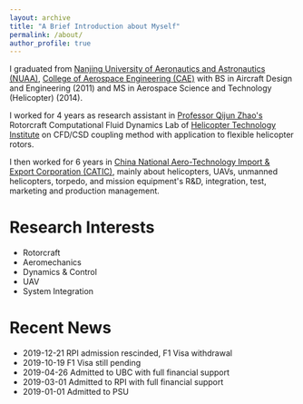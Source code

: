 ```yaml
---
layout: archive
title: "A Brief Introduction about Myself"
permalink: /about/
author_profile: true
---
```


I graduated from [Nanjing University of Aeronautics and Astronautics (NUAA)](http://iao.nuaa.edu.cn), [College of Aerospace Engineering (CAE)](http://aero.nuaa.edu.cn) with BS in Aircraft Design and Engineering (2011) and MS in Aerospace Science and Technology (Helicopter) (2014).

I worked for 4 years as research assistant in [Professor Qijun Zhao's](http://hti.nuaa.edu.cn/2017/0612/c1343a44483/page.htm) Rotorcraft Computational Fluid Dynamics Lab of [Helicopter Technology Institute](http://hti.nuaa.edu.cn) on CFD/CSD coupling method with application to flexible helicopter rotors.

I then worked for 6 years in [China National Aero-Technology Import & Export Corporation (CATIC)](http://http://www.catic.cn/front), mainly about helicopters, UAVs, unmanned helicopters, torpedo, and mission equipment's R&D, integration, test, marketing and production management.

Research Interests
======
+ Rotorcraft
+ Aeromechanics
+ Dynamics & Control
+ UAV
+ System Integration

Recent News
======
+ 2019-12-21 RPI admission rescinded, F1 Visa withdrawal
+ 2019-10-19 F1 Visa still pending
+ 2019-04-26 Admitted to UBC with full financial support
+ 2019-03-01 Admitted to RPI with full financial support
+ 2019-01-01 Admitted to PSU